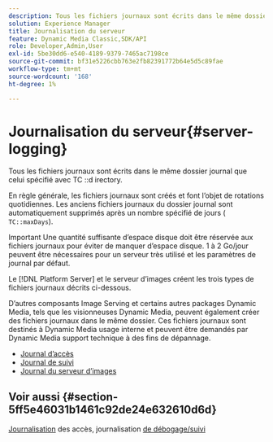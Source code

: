 ```yaml
---
description: Tous les fichiers journaux sont écrits dans le même dossier journal que celui du répertoire TC.
solution: Experience Manager
title: Journalisation du serveur
feature: Dynamic Media Classic,SDK/API
role: Developer,Admin,User
exl-id: 5be30dd6-e540-4189-9379-7465ac7198ce
source-git-commit: bf31e5226cbb763e2fb82391772b64e5d5c89fae
workflow-type: tm+mt
source-wordcount: '168'
ht-degree: 1%

---
```


# Journalisation du serveur{#server-logging}

Tous les fichiers journaux sont écrits dans le même dossier journal que celui spécifié avec TC ::d irectory.

En règle générale, les fichiers journaux sont créés et font l’objet de rotations quotidiennes. Les anciens fichiers journaux du dossier journal sont automatiquement supprimés après un nombre spécifié de jours ( `TC::maxDays`).

Important Une quantité suffisante d’espace disque doit être réservée aux fichiers journaux pour éviter de manquer d’espace disque. 1 à 2 Go/jour peuvent être nécessaires pour un serveur très utilisé et les paramètres de journal par défaut.

Le [!DNL Platform Server] et le serveur d’images créent les trois types de fichiers journaux décrits ci-dessous.

D’autres composants Image Serving et certains autres packages Dynamic Media, tels que les visionneuses Dynamic Media, peuvent également créer des fichiers journaux dans le même dossier. Ces fichiers journaux sont destinés à Dynamic Media usage interne et peuvent être demandés par Dynamic Media support technique à des fins de dépannage.

* [Journal d’accès](c-access-log.md)
* [Journal de suivi](c-trace-log.md)
* [Journal du serveur d’images](c-image-server-log.md)

## Voir aussi {#section-5ff5e46031b1461c92de24e632610d6d}

[Journalisation](../../../../is-api/image-serving-api-ref/c-configuration-and-administration/c-server-settings/r-access-logging.md#reference-5d175921c12a48a6be7f722517615d0f) des accès, journalisation [de débogage/suivi](../../../../is-api/image-serving-api-ref/c-configuration-and-administration/c-server-settings/r-debug-trace-logging.md#reference-4b372f81001849f5b495457da7af8e82)
